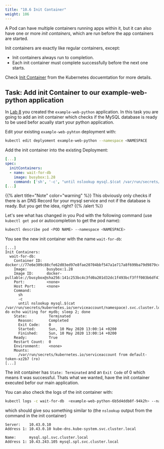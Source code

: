 ```yaml
---
title: "10.6 Init Container"
weight: 106
---
```



A Pod can have multiple containers running apps within it, but it can also have one or more *init containers*, which are run before the app containers are started.

Init containers are exactly like regular containers, except:

- Init containers always run to completion.
- Each init container must complete successfully before the next one starts.
  
Check [Init Container](https://kubernetes.io/docs/concepts/workloads/pods/init-containers/) from the Kubernetes docuemtation for more details.


## Task: Add init Container to our example-web-python application

In [Lab 8](../08.0/) you created the `example-web-python` application. In this task you are going to add an init container which checks if the MySQL database is ready to be used befor acually start your python application.

Edit your existing `example-web-pyhton` deployment with:

```bash
kubectl edit deplyoment example-web-python --namespace <NAMESPACE
```

Add the init container into the existing Deployment:

```yaml
[...]
spec:
  initContainers:
  - name: wait-for-db
    image: busybox:1.28
    command: ['sh', '-c', "until nslookup mysql.$(cat /var/run/secrets/kubernetes.io/serviceaccount/namespace).svc.cluster.local; do echo waiting for mydb; sleep 2; done"]
[...]
```

{{% alert title="Note" color="warning" %}}
This obviously only checks if there is an DNS Record for your mysql service and not if the database is ready. But you get the idea, right?
{{% /alert %}}

Let's see what has changed in you Pod with the following command (use `kubectl get pod` or autocompletion to get the pod name):

```bash
kubectl describe pod <POD NAME> --namespace <NAMESPACE>
```

You see the new init container with the name `wait-for-db`:

```
[...]
Init Containers:
  wait-for-db:
    Container ID:  docker://77e6e309c88cfe62d03ed97e8fae20704bbf547a1e717a8f699ba79d9879cca2
    Image:         busybox:1.28
    Image ID:      docker-pullable://busybox@sha256:141c253bc4c3fd0a201d32dc1f493bcf3fff003b6df416dea4f41046e0f37d47
    Port:          <none>
    Host Port:     <none>
    Command:
      sh
      -c
      until nslookup mysql.$(cat /var/run/secrets/kubernetes.io/serviceaccount/namespace).svc.cluster.local; do echo waiting for mydb; sleep 2; done
    State:          Terminated
      Reason:       Completed
      Exit Code:    0
      Started:      Sun, 10 May 2020 13:00:14 +0200
      Finished:     Sun, 10 May 2020 13:00:14 +0200
    Ready:          True
    Restart Count:  0
    Environment:    <none>
    Mounts:
      /var/run/secrets/kubernetes.io/serviceaccount from default-token-xz2b7 (ro)
[...]
```

The init container has `State: Terminated` and an `Exit Code` of 0 which means it was successful. Thats what we wanted, have the init container executed befor our main application.

You can also check the logs of the init container with:

```bash
kubectl logs -c wait-for-db  <example-web-python-6b5d4ddb8f-94k2h> --namespace <NAMESPACE>
```

which should give sou something similar to (the `nslookup` output from the command in the init container)

```
Server:    10.43.0.10
Address 1: 10.43.0.10 kube-dns.kube-system.svc.cluster.local

Name:      mysql.spl.svc.cluster.local
Address 1: 10.43.243.105 mysql.spl.svc.cluster.local
```
